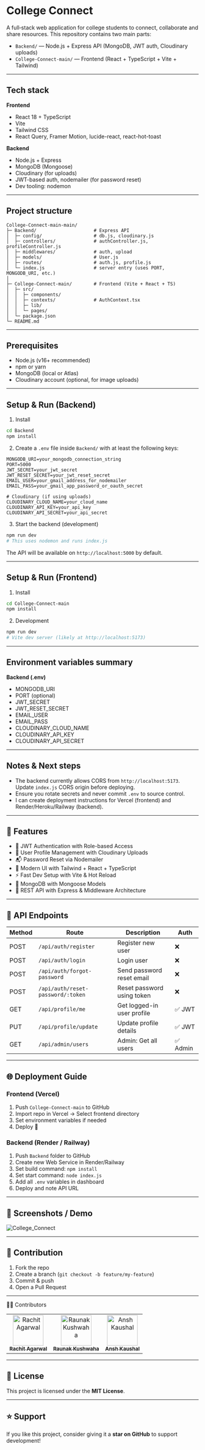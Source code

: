 # College Connect

A full‑stack web application for college students to connect, collaborate and share resources.
This repository contains two main parts:

* `Backend/` — Node.js + Express API (MongoDB, JWT auth, Cloudinary uploads)
* `College-Connect-main/` — Frontend (React + TypeScript + Vite + Tailwind)

---

## Tech stack

**Frontend**

* React 18 + TypeScript
* Vite
* Tailwind CSS
* React Query, Framer Motion, lucide-react, react-hot-toast

**Backend**

* Node.js + Express
* MongoDB (Mongoose)
* Cloudinary (for uploads)
* JWT-based auth, nodemailer (for password reset)
* Dev tooling: nodemon

---

## Project structure

```
College-Connect-main-main/
├─ Backend/                     # Express API
│  ├─ config/                   # db.js, cloudinary.js
│  ├─ controllers/              # authController.js, profileController.js
│  ├─ middlewares/              # auth, upload
│  ├─ models/                   # User.js
│  ├─ routes/                   # auth.js, profile.js
│  └─ index.js                  # server entry (uses PORT, MONGODB_URI, etc.)
│
├─ College-Connect-main/        # Frontend (Vite + React + TS)
│  ├─ src/
│  │  ├─ components/
│  │  ├─ contexts/              # AuthContext.tsx
│  │  ├─ lib/
│  │  └─ pages/
│  └─ package.json
└─ README.md
```

---

## Prerequisites

* Node.js (v16+ recommended)
* npm or yarn
* MongoDB (local or Atlas)
* Cloudinary account (optional, for image uploads)

---

## Setup & Run (Backend)

1. Install

```bash
cd Backend
npm install
```

2. Create a `.env` file inside `Backend/` with at least the following keys:

```env
MONGODB_URI=your_mongodb_connection_string
PORT=5000
JWT_SECRET=your_jwt_secret
JWT_RESET_SECRET=your_jwt_reset_secret
EMAIL_USER=your_gmail_address_for_nodemailer
EMAIL_PASS=your_gmail_app_password_or_oauth_secret

# Cloudinary (if using uploads)
CLOUDINARY_CLOUD_NAME=your_cloud_name
CLOUDINARY_API_KEY=your_api_key
CLOUDINARY_API_SECRET=your_api_secret
```

3. Start the backend (development)

```bash
npm run dev
# This uses nodemon and runs index.js
```

The API will be available on `http://localhost:5000` by default.

---

## Setup & Run (Frontend)

1. Install

```bash
cd College-Connect-main
npm install
```

2. Development

```bash
npm run dev
# Vite dev server (likely at http://localhost:5173)
```

---

## Environment variables summary

**Backend (.env)**

* MONGODB_URI
* PORT (optional)
* JWT_SECRET
* JWT_RESET_SECRET
* EMAIL_USER
* EMAIL_PASS
* CLOUDINARY_CLOUD_NAME
* CLOUDINARY_API_KEY
* CLOUDINARY_API_SECRET

---

## Notes & Next steps

* The backend currently allows CORS from `http://localhost:5173`. Update `index.js` CORS origin before deploying.
* Ensure you rotate secrets and never commit `.env` to source control.
* I can create deployment instructions for Vercel (frontend) and Render/Heroku/Railway (backend).

---

## 🚀 Features

* 🔐 JWT Authentication with Role-based Access
* 👤 User Profile Management with Cloudinary Uploads
* 📬 Password Reset via Nodemailer
* 🎨 Modern UI with Tailwind + React + TypeScript
* ⚡ Fast Dev Setup with Vite & Hot Reload
* 💾 MongoDB with Mongoose Models
* 📡 REST API with Express & Middleware Architecture

---

## 📡 API Endpoints

| Method | Route                             | Description                | Auth    |
| ------ | --------------------------------- | -------------------------- | ------- |
| POST   | `/api/auth/register`              | Register new user          | ❌       |
| POST   | `/api/auth/login`                 | Login user                 | ❌       |
| POST   | `/api/auth/forgot-password`       | Send password reset email  | ❌       |
| POST   | `/api/auth/reset-password/:token` | Reset password using token | ❌       |
| GET    | `/api/profile/me`                 | Get logged-in user profile | ✅ JWT   |
| PUT    | `/api/profile/update`             | Update profile details     | ✅ JWT   |
| GET    | `/api/admin/users`                | Admin: Get all users       | ✅ Admin |

---

## 🌐 Deployment Guide

### Frontend (Vercel)

1. Push `College-Connect-main` to GitHub
2. Import repo in Vercel → Select frontend directory
3. Set environment variables if needed
4. Deploy 🚀

### Backend (Render / Railway)

1. Push `Backend` folder to GitHub
2. Create new Web Service in Render/Railway
3. Set build command: `npm install`
4. Set start command: `node index.js`
5. Add all `.env` variables in dashboard
6. Deploy and note API URL

---

## 🎥 Screenshots / Demo

![College_Connect](https://github.com/user-attachments/assets/68b90a76-9b8c-4a2a-a440-b92b632feb4b)


---

## 🤝 Contribution

1. Fork the repo
2. Create a branch (`git checkout -b feature/my-feature`)
3. Commit & push
4. Open a Pull Request

---

👨‍💻 Contributors
<table> <tr> <td align="center"> <a href="https://github.com/rachit224agarwal"> <img src="https://avatars.githubusercontent.com/rachit224agarwal" width="80px;" alt="Rachit Agarwal"/><br /> <sub><b>Rachit Agarwal</b></sub> </a> </td> <td align="center"> <a href="https://github.com/Raunakushwa"> <img src="https://avatars.githubusercontent.com/Raunakushwa" width="80px;" alt="Raunak Kushwaha"/><br /> <sub><b>Raunak Kushwaha</b></sub> </a> </td> <td align="center"> <a href="https://github.com/2327cse1156"> <img src="https://avatars.githubusercontent.com/2327cse1156" width="80px;" alt="Ansh Kaushal"/><br /> <sub><b>Ansh Kaushal</b></sub> </a> </td> </tr> </table>

---

## 📜 License

This project is licensed under the **MIT License**.

---

## ⭐ Support

If you like this project, consider giving it a **star on GitHub** to support development!
